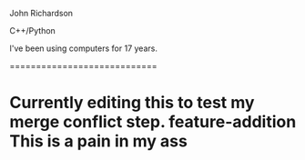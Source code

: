 John Richardson

C++/Python

I've been using computers for 17 years. 


============================

Currently editing this to test my merge conflict step.
feature-addition
This is a pain in my ass
=======



